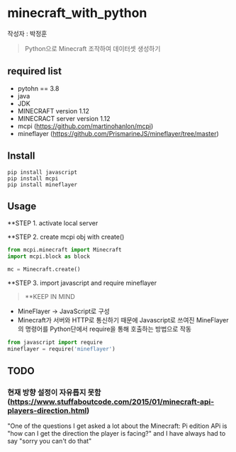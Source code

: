 # minecraft_with_python
작성자 : 박정훈
> Python으로 Minecraft 조작하여 데이터셋 생성하기

## required list
- pytohn == 3.8
- java
- JDK
- MINECRAFT version 1.12
- MINECRACT server version 1.12
- mcpi (https://github.com/martinohanlon/mcpi)
- mineflayer (https://github.com/PrismarineJS/mineflayer/tree/master)

## Install
```shell
pip install javascript
pip install mcpi
pip install mineflayer
```

## Usage
**STEP 1. activate local server

**STEP 2. create mcpi obj with create()
```py
from mcpi.minecraft import Minecraft
import mcpi.block as block

mc = Minecraft.create()
```

**STEP 3. import javascript and require mineflayer
> **KEEP IN MIND
* MineFlayer -> JavaScript로 구성
* Minecraft가 서버와 HTTP로 통신하기 때문에 Javascript로 쓰여진 MineFlayer의 명령어를 Python단에서 require을 통해 호출하는 방법으로 작동
```py
from javascript import require
mineflayer = require('mineflayer')
```

## TODO
### 현재 방향 설정이 자유롭지 못함 (https://www.stuffaboutcode.com/2015/01/minecraft-api-players-direction.html)
"One of the questions I get asked a lot about the Minecraft: Pi edition APi is "how can I get the direction the player is facing?" and I have always had to say "sorry you can't do that"

